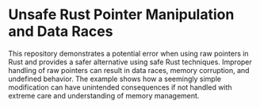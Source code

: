 # Unsafe Rust Pointer Manipulation and Data Races

This repository demonstrates a potential error when using raw pointers in Rust and provides a safer alternative using safe Rust techniques.  Improper handling of raw pointers can result in data races, memory corruption, and undefined behavior.  The example shows how a seemingly simple modification can have unintended consequences if not handled with extreme care and understanding of memory management.